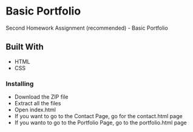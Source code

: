 # Basic Portfolio

Second Homework Assignment (recommended) - Basic Portfolio

## Built With

* HTML
* CSS

### Installing

* Download the ZIP file
* Extract all the files
* Open index.html
* If you want to go to the Contact Page, go for the contact.html page
* If you wanto to go to the Portfolio Page, go to the portfolio.html page
